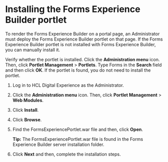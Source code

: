 # Installing the Forms Experience Builder portlet




To render the Forms Experience Builder on a portal page, an Administrator must deploy the Forms Experience Builder portlet on that page. If the Forms Experience Builder portlet is not installed with Forms Experience Builder, you can manually install it.

Verify whether the portlet is installed. Click the **Administration menu** icon. Then, click **Portlet Management** \> **Portlets**. Type Forms in the **Search** field and then click **OK**. If the portlet is found, you do not need to install the portlet.

1.  Log in to HCL Digital Experience as the Administrator.

2.  Click the **Administration menu** icon. Then, click **Portlet Management** \> **Web Modules**.

3.  Click **Install**.

4.  Click **Browse**.

5.  Find the FormsExperiencePortlet.war file and then, click **Open**.

    **Tip:** The FormsExperiencePortlet.war file is found in the Forms Experience Builder server installation folder.

6.  Click **Next** and then, complete the installation steps.


